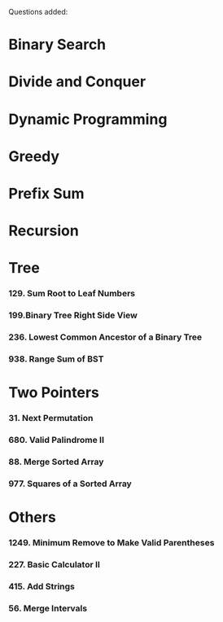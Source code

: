 Questions added:

# Binary Search



# Divide and Conquer



# Dynamic Programming



# Greedy



# Prefix Sum



# Recursion


# Tree

### 129. Sum Root to Leaf Numbers
### 199.Binary Tree Right Side View
### 236. Lowest Common Ancestor of a Binary Tree
### 938. Range Sum of BST

# Two Pointers

### 31. Next Permutation
### 680. Valid Palindrome II
### 88. Merge Sorted Array
### 977. Squares of a Sorted Array

# Others
### 1249. Minimum Remove to Make Valid Parentheses
### 227. Basic Calculator II
### 415. Add Strings
### 56. Merge Intervals

